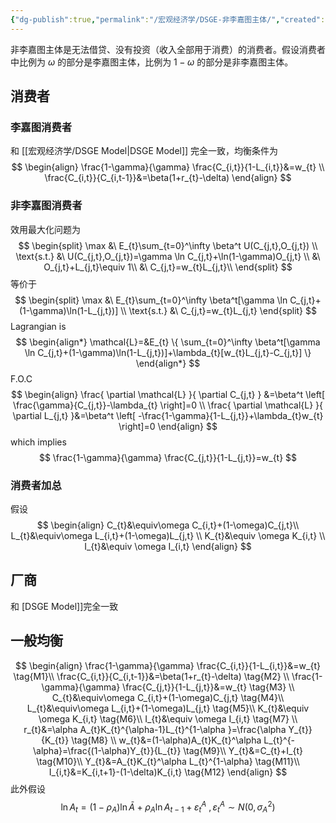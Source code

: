 ```yaml
---
{"dg-publish":true,"permalink":"/宏观经济学/DSGE-非李嘉图主体/","created":"2024-10-12T10:25:03.000+08:00","updated":"2025-09-12T18:57:53.503+08:00"}
---
```


非李嘉图主体是无法借贷、没有投资（收入全部用于消费）的消费者。假设消费者中比例为 $\omega$ 的部分是李嘉图主体，比例为 $1-\omega$ 的部分是非李嘉图主体。

## 消费者

### 李嘉图消费者
和 [[宏观经济学/DSGE Model\|DSGE Model]] 完全一致，均衡条件为
$$
\begin{align}
\frac{1-\gamma}{\gamma} \frac{C_{i,t}}{1-L_{i,t}}&=w_{t} \\
\frac{C_{i,t}}{C_{i,t-1}}&=\beta(1+r_{t}-\delta)
\end{align}
$$
### 非李嘉图消费者
效用最大化问题为
$$
\begin{split}
\max &\ E_{t}\sum_{t=0}^\infty \beta^t U(C_{j,t},O_{j,t}) \\
\text{s.t.} &\ U(C_{j,t},O_{j,t})=\gamma \ln C_{j,t}+\ln(1-\gamma)O_{j,t} \\
&\ O_{j,t}+L_{j,t}\equiv 1\\
&\ C_{j,t}=w_{t}L_{j,t}\\
\end{split}
$$
等价于
$$
\begin{split}
\max &\ E_{t}\sum_{t=0}^\infty \beta^t[\gamma \ln C_{j,t}+(1-\gamma)\ln(1-L_{j,t})] \\
\text{s.t.} &\ C_{j,t}=w_{t}L_{j,t}
\end{split}
$$
Lagrangian is
$$
\begin{align*}
\mathcal{L}=&E_{t} \{ \sum_{t=0}^\infty \beta^t[\gamma \ln C_{j,t}+(1-\gamma)\ln(1-L_{j,t})]+\lambda_{t}[w_{t}L_{j,t}-C_{j,t}] \} 
\end{align*}
$$
F.O.C
$$
\begin{align}
\frac{ \partial \mathcal{L} }{ \partial C_{j,t} } &=\beta^t \left[ \frac{\gamma}{C_{j,t}}-\lambda_{t} \right]=0 \\
\frac{ \partial \mathcal{L} }{ \partial L_{j,t} }&=\beta^t \left[ -\frac{1-\gamma}{1-L_{j,t}}+\lambda_{t}w_{t} \right]=0
\end{align}
$$
which implies
$$
\frac{1-\gamma}{\gamma} \frac{C_{j,t}}{1-L_{j,t}}=w_{t}
$$
### 消费者加总
假设
$$
\begin{align}
C_{t}&\equiv\omega C_{i,t}+(1-\omega)C_{j,t}\\
L_{t}&\equiv\omega L_{i,t}+(1-\omega)L_{j,t} \\
K_{t}&\equiv \omega K_{i,t} \\
I_{t}&\equiv \omega I_{i,t}
\end{align}
$$
## 厂商

和 [DSGE Model]]完全一致

## 一般均衡

$$
\begin{align}
\frac{1-\gamma}{\gamma} \frac{C_{i,t}}{1-L_{i,t}}&=w_{t} \tag{M1}\\
\frac{C_{i,t}}{C_{i,t-1}}&=\beta(1+r_{t}-\delta) \tag{M2} \\
\frac{1-\gamma}{\gamma} \frac{C_{j,t}}{1-L_{j,t}}&=w_{t} \tag{M3} \\
C_{t}&\equiv\omega C_{i,t}+(1-\omega)C_{j,t} \tag{M4}\\
L_{t}&\equiv\omega L_{i,t}+(1-\omega)L_{j,t} \tag{M5}\\
K_{t}&\equiv \omega K_{i,t} \tag{M6}\\
I_{t}&\equiv \omega I_{i,t} \tag{M7} \\
r_{t}&=\alpha A_{t}K_{t}^{\alpha-1}L_{t}^{1-\alpha }=\frac{\alpha Y_{t}}{K_{t}} \tag{M8} \\
w_{t}&=(1-\alpha)A_{t}K_{t}^\alpha L_{t}^{-\alpha}=\frac{(1-\alpha)Y_{t}}{L_{t}} \tag{M9}\\
Y_{t}&=C_{t}+I_{t} \tag{M10}\\
Y_{t}&=A_{t}K_{t}^\alpha L_{t}^{1-\alpha} \tag{M11}\\
I_{i,t}&=K_{i,t+1}-(1-\delta)K_{i,t} \tag{M12}
\end{align}
$$
此外假设
$$
\ln A_{t}=(1-\rho_{A})\ln \bar{A}+\rho_{A}\ln A_{t-1}+\varepsilon_{t}^A\ ,\varepsilon_{t}^A\sim N(0,\sigma_{A}^{2})
$$